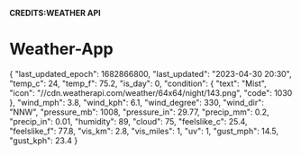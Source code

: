**CREDITS:WEATHER API**


# Weather-App
{
    "last_updated_epoch": 1682866800,
    "last_updated": "2023-04-30 20:30",
    "temp_c": 24,
    "temp_f": 75.2,
    "is_day": 0,
    "condition": {
        "text": "Mist",
        "icon": "//cdn.weatherapi.com/weather/64x64/night/143.png",
        "code": 1030
    },
    "wind_mph": 3.8,
    "wind_kph": 6.1,
    "wind_degree": 330,
    "wind_dir": "NNW",
    "pressure_mb": 1008,
    "pressure_in": 29.77,
    "precip_mm": 0.2,
    "precip_in": 0.01,
    "humidity": 89,
    "cloud": 75,
    "feelslike_c": 25.4,
    "feelslike_f": 77.8,
    "vis_km": 2.8,
    "vis_miles": 1,
    "uv": 1,
    "gust_mph": 14.5,
    "gust_kph": 23.4
}